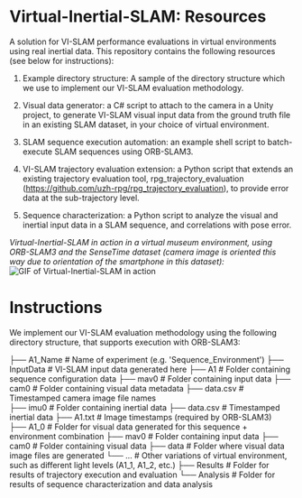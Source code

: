 # Virtual-Inertial-SLAM: Resources
A solution for VI-SLAM performance evaluations in virtual environments using real inertial data. This repository contains the following resources (see below for instructions):

1) Example directory structure: A sample of the directory structure which we use to implement our VI-SLAM evaluation methodology.

2) Visual data generator: a C# script to attach to the camera in a Unity project, to generate VI-SLAM visual input data from the ground truth file in an existing SLAM dataset, in your choice of virtual environment.

3) SLAM sequence execution automation: an example shell script to batch-execute SLAM sequences using ORB-SLAM3.  

4) VI-SLAM trajectory evaluation extension: a Python script that extends an existing trajectory evaluation tool, rpg_trajectory_evaluation (https://github.com/uzh-rpg/rpg_trajectory_evaluation), to provide error data at the sub-trajectory level.

5) Sequence characterization: a Python script to analyze the visual and inertial input data in a SLAM sequence, and correlations with pose error.   

_Virtual-Inertial-SLAM in action in a virtual museum environment, using ORB-SLAM3 and the SenseTime dataset (camera image is oriented this way due to orientation of the smartphone in this dataset):_
![GIF of Virtual-Inertial-SLAM in action](https://github.com/Virtual-Inertial-SLAM/Virtual-Inertial-SLAM-Resources/blob/main/Virtual-Inertial-SLAM.gif?raw=true)

# Instructions

We implement our VI-SLAM evaluation methodology using the following directory structure, that supports execution with ORB-SLAM3:

├── A1_Name                 # Name of experiment (e.g. 'Sequence_Environment')
    ├── InputData           # VI-SLAM input data generated here
          ├── A1                  # Folder containing sequence configuration data
                ├── mav0                 # Folder containing input data
                      ├── cam0                 # Folder containing visual data metadata
                          ├── data.csv                 # Timestamped camera image file names      
                      ├── imu0                 # Folder containing inertial data
                          ├── data.csv                 # Timestamped inertial data
                ├── A1.txt                 # Image timestamps (required by ORB-SLAM3)      
          ├── A1_0                # Folder for visual data generated for this sequence + environment combination
                ├── mav0                 # Folder containing input data
                      ├── cam0                 # Folder containing visual data
                          ├── data                 # Folder where visual data image files are generated
          └── ...                 # Other variations of virtual environment, such as different light levels (A1_1, A1_2, etc.)
    ├── Results             # Folder for results of trajectory execution and evaluation
    └── Analysis            # Folder for results of sequence characterization and data analysis


